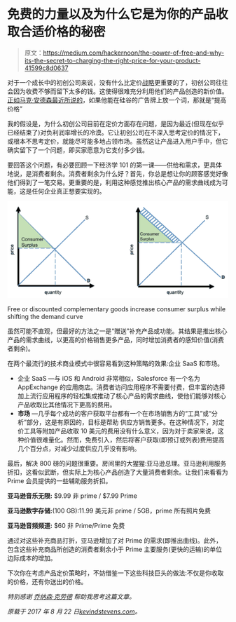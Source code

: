# 免费的力量以及为什么它是为你的产品收取合适价格的秘密

> 原文：<https://medium.com/hackernoon/the-power-of-free-and-why-its-the-secret-to-charging-the-right-price-for-your-product-41599c8d0637>

对于一个成长中的初创公司来说，没有什么比定价[战略](https://hackernoon.com/tagged/strategy)更重要的了，初创公司往往会因为收费不够而留下太多的钱。这使得很难充分利用他们的产品创造的新价值。[正如马克·安德森最近所说的](http://www.businessinsider.com/marc-andreessen-advice-to-startups-raise-prices-2016-6)，如果他能在硅谷的广告牌上放一个词，那就是“提高价格”

我的假设是，为什么初创公司目前在定价方面存在问题，是因为最近(但现在似乎已经结束了)对负利润率增长的冷漠。它让初创公司在不深入思考定价的情况下，或根本不思考定价，就能尽可能多地占领市场。虽然这让产品进入用户手中，但它确实留下了一个问题，即买家愿意为它支付多少钱。

要回答这个问题，有必要回顾一下经济学 101 的第一课——供给和需求，更具体地说，是消费者剩余。消费者剩余为什么好？首先，你总是想让你的顾客感觉好像他们得到了一笔交易。更重要的是，利用这种感觉推出核心产品的需求曲线成为可能，这是任何企业真正想要实现的。

![](img/bb109eb700db06360e74b18b1076ceb4.png)

Free or discounted complementary goods increase consumer surplus while shifting the demand curve

虽然可能不直观，但最好的方法之一是“赠送”补充产品或功能。其结果是推出核心产品的需求曲线，以更高的价格销售更多产品，同时增加消费者的感知价值(消费者剩余)。

在两个最流行的技术商业模式中很容易看到这种策略的效果:企业 SaaS 和市场。

*   企业 SaaS —与 iOS 和 Android 非常相似，Salesforce 有一个名为 AppExchange 的应用商店。消费者访问应用程序不需要付费，但丰富的选择加上流行应用程序的轻松集成推动了核心产品的需求曲线，使他们能够对核心产品收取比其他情况下更高的费用。
*   **市场** —几乎每个成功的客户获取平台都有一个在市场销售方的“工具”或“分析”部分，这是有原因的，目标是帮助
    供应方销售更多。在这种情况下，对定价工具等附加产品收取 10 美元的费用没有什么意义，因为对于卖家来说，这种价值很难量化。然而，免费引入，然后将客户获取(即预订或列表)费用提高几个百分点，对减少过度供应几乎没有影响。

最后，解决 800 磅的问题很重要。房间里的大猩猩:亚马逊总理。亚马逊利用服务折扣，这看似武断，但实际上为核心产品创造了大量消费者剩余。让我们来看看为 Prime 会员提供的一些辅助服务折扣。

**亚马逊音乐无限:** $9.99 非 prime / $7.99 Prime

**亚马逊数字存储:**(100 GB):11.99 美元非 prime / 5GB，prime 所有照片免费

**亚马逊音频频道:** $60 非 Prime/Prime 免费

通过对这些补充商品打折，亚马逊增加了对 Prime 的需求(即推出曲线)。此外，包含这些补充商品所创造的消费者剩余小于 Prime 主要服务(更快的运输)的单位边际成本的增加。

下次你在考虑产品定价策略时，不妨借鉴一下这些科技巨头的做法:不仅是你收取的价格，还有你送出的价格。

*特别感谢* [*乔纳森·克劳德*](https://twitter.com/jm_crowd) *帮助我思考这篇文章。*

*原载于 2017 年 8 月 22 日*[*kevindstevens.com*](http://kevindstevens.com/2017/08/when-free-creates-more-revenue/)*。*